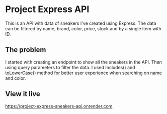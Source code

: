 # Project Express API

This is an API with data of sneakers I've created using Express. The data can be filtered by name, brand, color, price, stock and by a single item with ID.

## The problem

I started with creating an endpoint to show all the sneakers in the API. Then using query parameters to filter the data. I used Includes() and toLowerCase() method for better user experience when searching on name and color.

## View it live

https://project-express-sneakers-api.onrender.com
